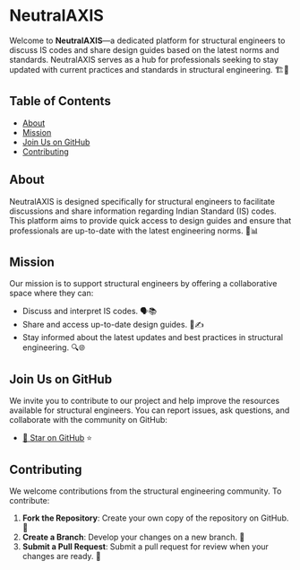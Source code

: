 # NeutralAXIS

Welcome to **NeutralAXIS**—a dedicated platform for structural engineers to discuss IS codes and share design guides based on the latest norms and standards. NeutralAXIS serves as a hub for professionals seeking to stay updated with current practices and standards in structural engineering. 🏗️🔧

## Table of Contents

- [About](#about)
- [Mission](#mission)
- [Join Us on GitHub](#join-us-on-github)
- [Contributing](#contributing)

## About

NeutralAXIS is designed specifically for structural engineers to facilitate discussions and share information regarding Indian Standard (IS) codes. This platform aims to provide quick access to design guides and ensure that professionals are up-to-date with the latest engineering norms. 📜📊

## Mission

Our mission is to support structural engineers by offering a collaborative space where they can:

- Discuss and interpret IS codes. 🗣️📚
- Share and access up-to-date design guides. 📖✍️
- Stay informed about the latest updates and best practices in structural engineering. 🔍🌐

## Join Us on GitHub

We invite you to contribute to our project and help improve the resources available for structural engineers. You can report issues, ask questions, and collaborate with the community on GitHub:

- [🌟 Star on GitHub](https://github.com/swas02/NeutralAXIS/) ⭐️

## Contributing

We welcome contributions from the structural engineering community. To contribute:

1. **Fork the Repository**: Create your own copy of the repository on GitHub. 🍴
2. **Create a Branch**: Develop your changes on a new branch. 🌿
3. **Submit a Pull Request**: Submit a pull request for review when your changes are ready. 🔄

<!--- For more detailed contribution guidelines, please refer to the [CONTRIBUTING.md](CONTRIBUTING.md) file in our repository. 📜 -->

